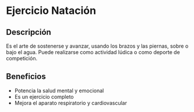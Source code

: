 # Ejercicio Natación

## Descripción
Es el arte de sostenerse y avanzar, usando los brazos y las piernas, sobre o bajo el agua. Puede realizarse como actividad lúdica o como deporte de competición.

## Beneficios
- Potencia la salud mental y emocional
- Es un ejercicio completo
- Mejora el aparato respiratorio y cardiovascular


